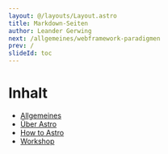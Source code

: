 ```yaml
---
layout: @/layouts/Layout.astro
title: Markdown-Seiten
author: Leander Gerwing
next: /allgemeines/webframework-paradigmen
prev: /
slideId: toc
---
```


# Inhalt

- [Allgemeines](/allgemeines)
- [Über Astro](/ueber-astro)
- [How to Astro](/how-to-astro)
- [Workshop](/workshop)